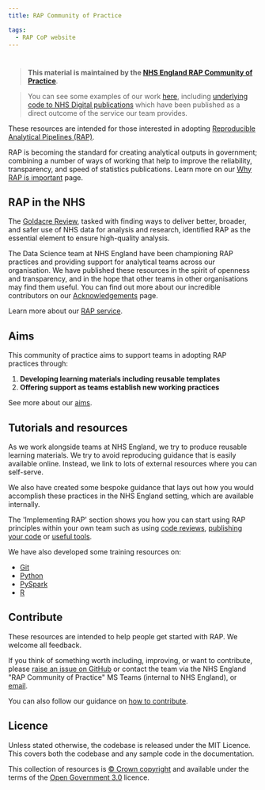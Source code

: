 ```yaml
---
title: RAP Community of Practice

tags: 
  - RAP CoP website
---
```


#

> **This material is maintained by the [NHS England RAP Community of Practice](mailto:england.rapchampions@nhs.net)**.

> You can see some examples of our work [here](https://github.com/NHSDigital/data-analytics-services), including [underlying code to NHS Digital publications](https://github.com/NHSDigital/data-analytics-services#rap-publication-repositories) which have been published as a direct outcome of the service our team provides.

These resources are intended for those interested in adopting [Reproducible Analytical Pipelines (RAP)](https://analysisfunction.civilservice.gov.uk/support/reproducible-analytical-pipelines/).

RAP is becoming the standard for creating analytical outputs in government; combining a number of ways of working that help to improve the reliability, transparency, and speed of statistics publications. Learn more on our [Why RAP is important][17] page.

## RAP in the NHS

The [Goldacre Review](https://www.gov.uk/government/publications/better-broader-safer-using-health-data-for-research-and-analysis), tasked with finding ways to deliver better, broader, and safer use of NHS data for analysis and research, identified RAP as the essential element to ensure high-quality analysis.

The Data Science team at NHS England have been championing RAP practices and providing support for analytical teams across our organisation. We have published these resources in the spirit of openness and transparency, and in the hope that other teams in other organisations may find them useful. You can find out more about our incredible contributors on our [Acknowledgements](./acknowledgements.md) page.

Learn more about our [RAP service][19].

## Aims

This community of practice aims to support teams in adopting RAP practices through:

1. **Developing learning materials including reusable templates**
2. **Offering support as teams establish new working practices**

See more about our [aims][11].

## Tutorials and resources

As we work alongside teams at NHS England, we try to produce reusable learning materials. We try to avoid reproducing guidance that is easily available online. Instead, we link to lots of external resources where you can self-serve.

We also have created some bespoke guidance that lays out how you would accomplish these practices in the NHS England setting, which are available internally.

The 'Implementing RAP' section shows you how you can start using RAP principles within your own team such as using [code reviews][14], [publishing your code][2] or [useful tools][15].

We have also developed some training resources on:

- [Git][8]
- [Python][3]
- [PySpark][16]
- [R][4]

## Contribute

These resources are intended to help people get started with RAP. We welcome all feedback.

If you think of something worth including, improving, or want to contribute, please [raise an issue on GitHub](https://github.com/NHSDigital/rap-community-of-practice/issues) or contact the team via the NHS England "RAP Community of Practice" MS Teams  (internal to NHS England), or [email](mailto:england.rapchampions@nhs.net).

You can also follow our guidance on [how to contribute](https://github.com/NHSDigital/rap-community-of-practice/blob/main/CONTRIBUTE.md).

## Licence

Unless stated otherwise, the codebase is released under the MIT Licence. This covers both the codebase and any sample code in the documentation.

This collection of resources is [© Crown copyright](http://www.nationalarchives.gov.uk/information-management/re-using-public-sector-information/uk-government-licensing-framework/crown-copyright/) and available under the terms of the [Open Government 3.0](https://www.nationalarchives.gov.uk/doc/open-government-licence/version/3/) licence.

[1]: ../introduction_to_RAP/why_RAP_is_important.md
[2]: ../implementing_RAP/publishing_code/how-to-publish-your-code-in-the-open.md
[3]: ../training_resources/python/basic-python-data-analysis-operations.md
[4]: ../training_resources/R/README.md
[8]: ../training_resources/git/introduction-to-git.md
[11]: ../introduction_to_RAP/why_RAP_is_important.md#aims-of-rap
[12]: ../introduction_to_RAP/levels_of_RAP.md
[13]: ../our_RAP_service#support
[14]: ../implementing_RAP/workflow/code-review.md
[15]: ../implementing_RAP/workflow/tools.md
[16]: ../training_resources/pyspark/README.md
[17]: ../introduction_to_RAP/why_RAP_is_important.md
[18]: ../implementing_RAP/publishing_code/how-to-publish-your-code-in-the-open.md
[19]: ../our_RAP_service
